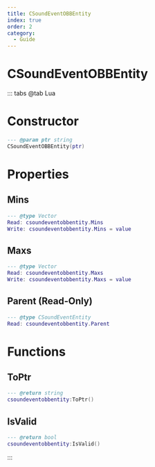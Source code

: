 ```yaml
---
title: CSoundEventOBBEntity
index: true
order: 2
category:
  - Guide
---
```


# CSoundEventOBBEntity

::: tabs
@tab Lua
# Constructor
```lua
--- @param ptr string
CSoundEventOBBEntity(ptr)
```
# Properties
## Mins 
```lua
--- @type Vector
Read: csoundeventobbentity.Mins
Write: csoundeventobbentity.Mins = value
```
## Maxs 
```lua
--- @type Vector
Read: csoundeventobbentity.Maxs
Write: csoundeventobbentity.Maxs = value
```
## Parent (Read-Only)
```lua
--- @type CSoundEventEntity
Read: csoundeventobbentity.Parent
```
# Functions
## ToPtr
```lua
--- @return string
csoundeventobbentity:ToPtr()
```
## IsValid
```lua
--- @return bool
csoundeventobbentity:IsValid()
```

:::